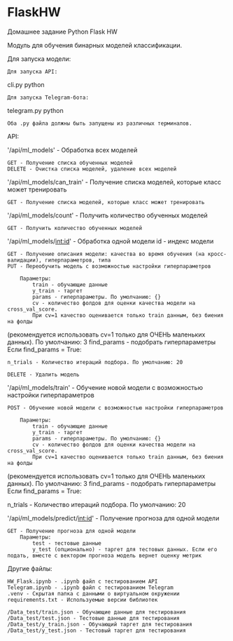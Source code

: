# FlaskHW
Домашнее задание Python Flask HW

Модуль для обучения бинарных моделей классификации. 

Для запуска модели:

    Для запуска API:
 cli.py python

    Для запуска Telegram-бота:
 telegram.py python

    Оба .py файла должны быть запущены из различных терминалов. 

API:

'/api/ml_models' - Обработка всех моделей

    GET - Получение списка обученных моделей
    DELETE - Очистка списка моделей, удаление всех моделей
    
'/api/ml_models/can_train' - Получение списка моделей, которые класс может тренировать
 
    GET - Получение списка моделей, которые класс может тренировать
    
'/api/ml_models/count' - Получить количество обученных моделей

    GET - Получить количество обученных моделей
    
'/api/ml_models/<int:id>' - Обработка одной модели id - индекс модели

    GET - Получение описания модели: качества во время обучения (на кросс-валидации), гиперпараметров, типа
    PUT - Переобучить модель с возможностью настройки гиперпараметров
    
        Параметры:
            train - обучающие данные
            y_train - таргет
            params - гиперпараметры. По умолчанию: {}
            cv - количество фолдов для оценки качества модели на cross_val_score. 
            При cv=1 качество оценивается только train данным, без биения на фолды 
 (рекомендуется использовать cv=1 только для ОЧЕНЬ маленьких данных). По умолчанию: 3
            find_params - подобрать гиперпараметры
                Если find_params = True:
    
    n_trials - Количество итераций подбора. По умолчанию: 20
 
    DELETE - Удалить модель
    
'/api/ml_models/train' - Обучение новой модели с возможностью настройки гиперпараметров

    POST - Обучение новой модели с возможностью настройки гиперпараметров
    
        Параметры:
            train - обучающие данные
            y_train - таргет
            params - гиперпараметры. По умолчанию: {}
            cv - количество фолдов для оценки качества модели на cross_val_score. 
            При cv=1 качество оценивается только train данным, без биения на фолды 
 (рекомендуется использовать cv=1 только для ОЧЕНЬ маленьких данных). По умолчанию: 3
            find_params - подобрать гиперпараметры
                Если find_params = True:
                
 n_trials - Количество итераций подбора. По умолчанию: 20
            
    
'/api/ml_models/predict/<int:id>' - Получение прогноза для одной модели

    GET - Получение прогноза для одной модели
        Параметры:
            test - тестовые данные
            y_test (опционально) - таргет для тестовых данных. Если его подать, вместе с вектором прогноза модель вернет оценку метрик
            
            
Другие файлы:

    HW_Flask.ipynb - .ipynb файл с тестированием API
    Telegram.ipynb - .ipynb файл с тестированием Telegram
    .venv - Скрытая папка с данными о виртуальном окружении
    requirements.txt - Используемые версии библиотек

    /Data_test/train.json - Обучающие данные для тестирования
    /Data_test/test.json - Тестовые данные для тестирования
    /Data_test/y_train.json - Обучающий таргет для тестирования
    /Data_test/y_test.json - Тестовый таргет для тестирования
